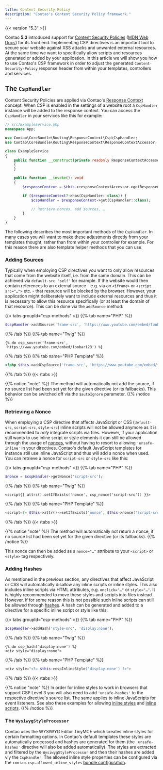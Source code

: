 ```yaml
---
title: Content Security Policy
description: "Contao's Content Security Policy framework."
---
```


{{< version "5.3" >}}

Contao **5.3** introduced support for [Content Security Policies][CSPWebsite] ([MDN Web Docs][CSPMDN]) for its front
end. Implementing CSP directives is an important tool to secure your website against XSS attacks and unwanted external
resources. At the same time we want to specifically allow scripts and resources generated or added by your application.
In this article we will show you how to use Contao's CSP framework in order to adjust the generated 
`Content-Security-Policy` response header from within your templates, controllers and services.


## The `CspHandler`

Content Security Policies are applied via Contao's [Response Context][ResponseContext] concept. When CSP is enabled in
the settings of a website root a `CspHandler` instance will be added to the response context. You can access the
`CspHandler` in your services like this for example:

```php
// src/ExampleService.php
namespace App;

use Contao\CoreBundle\Routing\ResponseContext\Csp\CspHandler;
use Contao\CoreBundle\Routing\ResponseContext\ResponseContextAccessor;

class ExampleService
{
    public function __construct(private readonly ResponseContextAccessor $responseContextAccessor)
    {
    }

    public function __invoke(): void
    {
        $responseContext = $this->responseContextAccessor->getResponseContext();

        if ($responseContext?->has(CspHandler::class)) {
            $cspHandler = $responseContext->get(CspHandler::class);

            // Retrieve nonces, add sources, …
        }
    }
}
```

The following describes the most important methods of the `CspHandler`. In many cases you will want to make these
adjustments directly from your templates thought, rather than from within your controller for example. For this reason
there are also template helper methods that you can use.


### Adding Sources

Typically when employing CSP directives you want to only allow resources that come from the website itself, i.e. from
the same domain. This can be achieved via `default-src 'self'` for example. If the website would then contain references
to an external source - e.g. via an `<iframe>` or `<script src="…">` etc. - that resource will be blocked by the 
browser. However, your application might deliberately want to include external resources and thus it is necessary to allow this resource specifically (or at least the domain of that resource). This can be done via the `addSource` method:

{{< tabs groupId="csp-methods" >}}
{{% tab name="PHP" %}}
```php
$cspHandler->addSource('frame-src', 'https://www.youtube.com/embed/foobar123');
```
{{% /tab %}}
{{% tab name="Twig" %}}
```twig
{% do csp_source('frame-src', 'https://www.youtube.com/embed/foobar123') %}
```
{{% /tab %}}
{{% tab name="PHP Template" %}}
```php
<?php $this->addCspSource('frame-src', 'https://www.youtube.com/embed/foobar123') ?>
```
{{% /tab %}}
{{< /tabs >}}

{{% notice "note" %}}
The method will automatically not add the source, if no source list had been set yet for the given directive (or its
fallbacks). This behavior can be switched off via the `$autoIgnore` parameter.
{{% /notice %}}


### Retrieving a Nonce

When employing a CSP directive that affects JavaScript or CSS (`default-src`, `script-src`, `style-src`) inline scripts
will not be allowed anymore as it is recommended to _only_ integrate scripts via files. However, if your application
still wants to use inline script or style elements it can still be allowed through the usage of [nonces][CSPNonce], 
without having to resort to allowing `'unsafe-inline'` in your directives. Contao's default JavaScript templates for 
instance still use inline JavaScript and thus will add a nonce when used. You can retrieve a nonce for `script-src` or 
`style-src` like this:

{{< tabs groupId="csp-methods" >}}
{{% tab name="PHP" %}}
```php
$nonce = $cspHandler->getNonce('script-src');
```
{{% /tab %}}
{{% tab name="Twig" %}}
```twig
<script{{ attrs().setIfExists('nonce', csp_nonce('script-src')) }}>
```
{{% /tab %}}
{{% tab name="PHP Template" %}}
```php
<script<?= $this->attr()->setIfExists('nonce', $this->nonce('script-src')) ?>>
```
{{% /tab %}}
{{< /tabs >}}

{{% notice "note" %}}
The method will automatically not return a nonce, if no source list had been set yet for the given directive (or its
fallbacks).
{{% /notice %}}

This nonce can then be added as a `nonce="…"` attribute to your `<script>` or `<style>` tag respectively.


### Adding Hashes

As mentioned in the previous section, any directives that affect JavaScript or CSS will automatically disallow any
inline scripts or inline styles. This also includes inline scripts via HTML attributes, e.g. `onclick="…"` or
`style="…"`. It is highly recommended to move these styles and scripts into files instead. However, if for some reason
this is not possible such inline scripts can still be allowed through [hashes][CSPHash]. A hash can be generated and
added to a directive for a specific inline script or style like this:

{{< tabs groupId="csp-methods" >}}
{{% tab name="PHP" %}}
```php
$cspHandler->addHash('style-src', 'display:none');
```
{{% /tab %}}
{{% tab name="Twig" %}}
```twig
{% do csp_hash('display:none') %}
<div style="display:none">
```
{{% /tab %}}
{{% tab name="PHP Template" %}}
```php
<div style="<?= $this->cspInlineStyle('display:none') ?>">
```
{{% /tab %}}
{{< /tabs >}}

{{% notice "note" %}}
In order for inline styles to work in browsers that support CSP Level 3 you will also need to add `'unsafe-hashes'` to
the respective directive's source list. The same applies to inline JavaScripts for event listeners. See also these 
examples for allowing 
[inline styles](https://content-security-policy.com/examples/allow-inline-style/) and 
[inline scripts](https://content-security-policy.com/examples/allow-inline-script/).
{{% /notice %}}


### The `WysiwygStyleProcessor`

Contao uses the WYSIWYG Editor TinyMCE which creates inline styles for certain formatting options. In Contao's default
templates these styles are automatically processed and hashes are generated for them (the `'unsafe-hashes'` directive
will also be added automatically). The styles are extracted and filtered by the `WysiwygStyleProcessor` and then their
hashes are added viy the `CspHandler`. The allowed inline style properties can be configured via the 
`contao.csp.allowed_inline_styles` [bundle configuration][BundleConfig].


[CSPWebsite]: https://content-security-policy.com/
[CSPMDN]: https://developer.mozilla.org/en-US/docs/Web/HTTP/CSP
[ResponseContext]: /framework/response-context/
[CSPNonce]: https://content-security-policy.com/nonce/
[CSPHash]: https://content-security-policy.com/hash/
[BundleConfig]: /reference/config/
